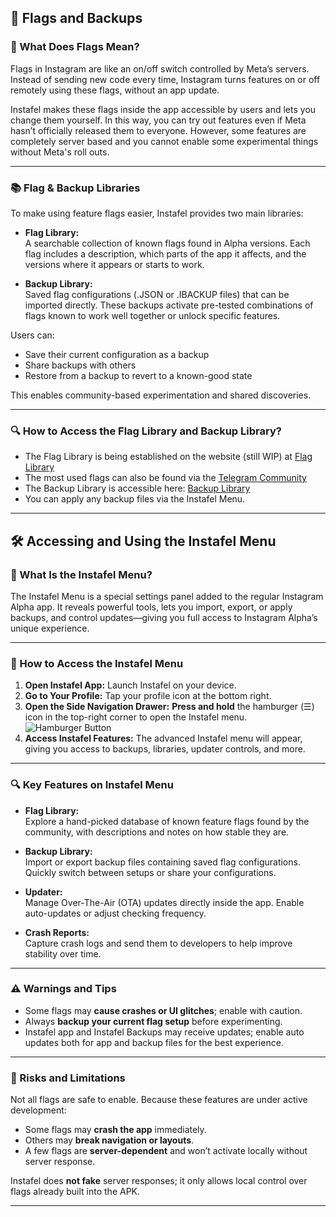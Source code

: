 ## 🚩 Flags and Backups

### 🔧 What Does Flags Mean?

Flags in Instagram are like an on/off switch controlled by Meta’s servers. Instead of sending new code every time, Instagram turns features on or off remotely using these flags, without an app update.

Instafel makes these flags inside the app accessible by users and lets you change them yourself. In this way, you can try out features even if Meta hasn’t officially released them to everyone. However, some features are completely server based and you cannot enable some experimental things without Meta's roll outs.

---

### 📚 Flag & Backup Libraries

To make using feature flags easier, Instafel provides two main libraries:

- **Flag Library:**  
  A searchable collection of known flags found in Alpha versions. Each flag includes a description, which parts of the app it affects, and the versions where it appears or starts to work.

- **Backup Library:**  
  Saved flag configurations (.JSON or .IBACKUP files) that can be imported directly. These backups activate pre-tested combinations of flags known to work well together or unlock specific features.

Users can:

- Save their current configuration as a backup
- Share backups with others
- Restore from a backup to revert to a known-good state

This enables community-based experimentation and shared discoveries.

---

### 🔍 How to Access the Flag Library and Backup Library?

- The Flag Library is being established on the website (still WIP) at [Flag Library](https://instafel.app/library_flag)
- The most used flags can also be found via the [Telegram Community](https://t.me/instafel/34335)
- The Backup Library is accessible here: [Backup Library](https://instafel.app/library_backup)
- You can apply any backup files via the Instafel Menu.

---

## 🛠️ Accessing and Using the Instafel Menu

### 🔑 What Is the Instafel Menu?

The Instafel Menu is a special settings panel added to the regular Instagram Alpha app. It reveals powerful tools, lets you import, export, or apply backups, and control updates—giving you full access to Instagram Alpha’s unique experience.

---

### 🚪 How to Access the Instafel Menu

1. **Open Instafel App:** Launch Instafel on your device.
2. **Go to Your Profile:** Tap your profile icon at the bottom right.
3. **Open the Side Navigation Drawer:** **Press and hold** the hamburger (☰) icon in the top-right corner to open the Instafel menu.
![Hamburger Button](/hamburger-button.jpg)
4. **Access Instafel Features:** The advanced Instafel menu will appear, giving you access to backups, libraries, updater controls, and more.

---

### 🔍 Key Features on Instafel Menu

- **Flag Library:**  
  Explore a hand-picked database of known feature flags found by the community, with descriptions and notes on how stable they are.

- **Backup Library:**  
  Import or export backup files containing saved flag configurations. Quickly switch between setups or share your configurations.

- **Updater:**  
  Manage Over-The-Air (OTA) updates directly inside the app. Enable auto-updates or adjust checking frequency.

- **Crash Reports:**  
  Capture crash logs and send them to developers to help improve stability over time.

---

### ⚠️ Warnings and Tips

- Some flags may **cause crashes or UI glitches**; enable with caution.
- Always **backup your current flag setup** before experimenting.
- Instafel app and Instafel Backups may receive updates; enable auto updates both for app and backup files for the best experience.

---

### 🚨 Risks and Limitations

Not all flags are safe to enable. Because these features are under active development:

- Some flags may **crash the app** immediately.
- Others may **break navigation or layouts**.
- A few flags are **server-dependent** and won’t activate locally without server response.

Instafel does **not fake** server responses; it only allows local control over flags already built into the APK.

---
